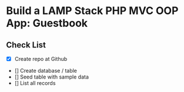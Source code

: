   # Build a LAMP Stack PHP MVC OOP App: Guestbook

  ## Check List
  * [x] Create repo at Github
  * [] Create database / table
  * [] Seed table with sample data
  * [] List all records
